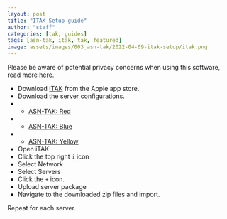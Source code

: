 ```yaml
---
layout: post
title: "ITAK Setup guide"
author: "staff"
categories: [tak, guides]
tags: [asn-tak, itak, tak, featured]
image: assets/images/003_asn-tak/2022-04-09-itak-setup/itak.png
---
```


Please be aware of potential privacy concerns when using this software, read more [here]({{site.baseurl}}asn-tak-overview).

* Download [ITAK](https://apps.apple.com/us/app/itak/id1561656396) from the Apple app store.
* Download the server configurations.
* * [ASN-TAK: Red](https://github.com/airsoftnorge/itaksetup/raw/main/RED.zip)
* * [ASN-TAK: Blue](https://github.com/airsoftnorge/itaksetup/raw/main/BLUE.zip)
* * [ASN-TAK: Yellow](https://github.com/airsoftnorge/itaksetup/raw/main/YELLOW.zip)
* Open iTAK
* Click the top right `i` icon
* Select Network 
* Select Servers
* Click the `+` icon.
* Upload server package
* Navigate to the downloaded zip files and import.

Repeat for each server. 

